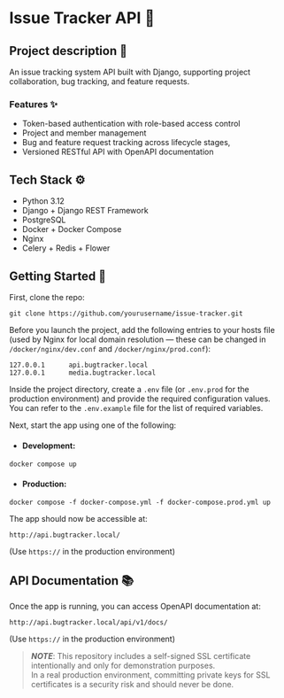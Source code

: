 # Issue Tracker API 🐞

## Project description 📙

An issue tracking system API built with Django, supporting project collaboration, bug tracking, and feature requests.

### Features ✨

* Token-based authentication with role-based access control
* Project and member management
* Bug and feature request tracking across lifecycle stages,
* Versioned RESTful API with OpenAPI documentation

## Tech Stack ⚙️

* Python 3.12
* Django + Django REST Framework
* PostgreSQL
* Docker + Docker Compose
* Nginx
* Celery + Redis + Flower

## Getting Started 🚀

First, clone the repo:

```
git clone https://github.com/yourusername/issue-tracker.git
```

Before you launch the project, add the following entries to your hosts file (used by Nginx for local domain resolution — these can be changed in ```/docker/nginx/dev.conf``` and ```/docker/nginx/prod.conf```):
```
127.0.0.1      api.bugtracker.local
127.0.0.1      media.bugtracker.local
```

Inside the project directory, create a `.env` file (or `.env.prod` for the production environment) and provide the required configuration values.\
You can refer to the `.env.example` file for the list of required variables.

Next, start the app using one of the following:

* #### Development:
```
docker compose up
```

* #### Production:
```
docker compose -f docker-compose.yml -f docker-compose.prod.yml up
```

The app should now be accessible at:

```
http://api.bugtracker.local/
```
(Use `https://` in the production environment)

## API Documentation 📚

Once the app is running, you can access OpenAPI documentation at:

```
http://api.bugtracker.local/api/v1/docs/
```
(Use `https://` in the production environment)

> **_NOTE_**: This repository includes a self-signed SSL certificate intentionally and only for demonstration purposes.\
In a real production environment, committing private keys for SSL certificates is a security risk and should never be done.
